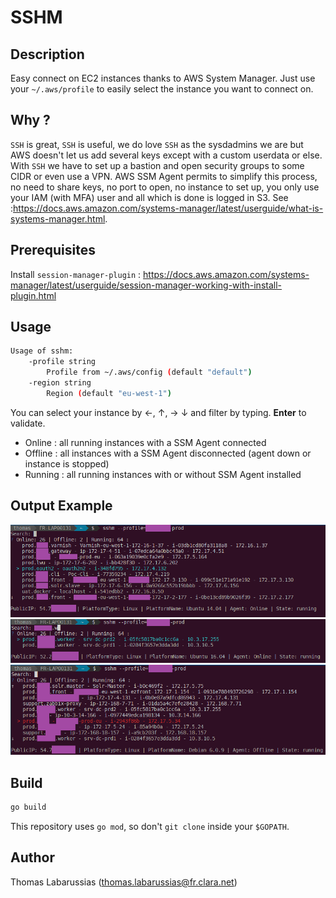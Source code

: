 # SSHM

## Description

Easy connect on EC2 instances thanks to AWS System Manager. Just use your `~/.aws/profile` to easily select the instance you want to connect on.

## Why ?

`SSH` is great, `SSH` is useful, we do love `SSH` as the sysdadmins we are but AWS doesn't let us add several keys except with a custom userdata or else. With `SSH` we have to set up a bastion and open security groups to some CIDR or even use a VPN. AWS SSM Agent permits to simplify this process, no need to share keys, no port to open, no instance to set up, you only use your IAM (with MFA) user and all which is done is logged in S3. See :https://docs.aws.amazon.com/systems-manager/latest/userguide/what-is-systems-manager.html.



## Prerequisites

Install `session-manager-plugin` : https://docs.aws.amazon.com/systems-manager/latest/userguide/session-manager-working-with-install-plugin.html

## Usage

```bash
Usage of sshm:
    -profile string
        Profile from ~/.aws/config (default "default")
    -region string
        Region (default "eu-west-1")
```
You can select your instance by &larr;, &uarr;, &rarr; &darr; and filter by typing. **Enter** to validate.

* Online : all running instances with a SSM Agent connected
* Offline : all instances with a SSM Agent disconnected (agent down or instance is stopped)
* Running : all running instances with or without SSM Agent installed

## Output Example

![screenshot1](./img/screenshot1.png)
![screenshot2](./img/screenshot2.png)
![screenshot3](./img/screenshot3.png)

## Build

```bash
go build
```
This repository uses `go mod`, so don't `git clone` inside your `$GOPATH`.

## Author

Thomas Labarussias (thomas.labarussias@fr.clara.net)